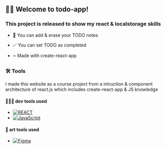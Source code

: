 ## 👋🏻 Welcome to todo-app!

### This project is released to show my react & localstorage skills
 
 - 📝 You can add & erase your TODO notes  

 - ✅ You can set TODO as completed

 - ⭐ Made with create-react-app

### 🛠️ Tools

I made this website as a course project from a intruction & component architecture of react.js which includes create-react-app & JS knowledge  


#### 🧑🏻‍💻 dev tools used

- [![REACT](https://img.shields.io/badge/react.js-61DBFB?style=for-the-badge&logo=react&logoColor=61DBFB&labelColor=1c1c1c)]()
- [![JavaScript](https://img.shields.io/badge/JavaScript-F0DB4F?style=for-the-badge&logo=javascript&logoColor=F7DF1E&labelColor=323330)]()

#### 🎨 art tools used

- [![Figma](https://img.shields.io/badge/figma-CB3234?style=for-the-badge&logo=figma&logoColor=CB3234&labelColor=101010)]() 

